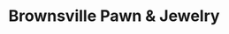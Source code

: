 ---
title: "Brownsville Pawn & Jewelry"
url: /brownsville/brownsville-pawn-and-jewelry/
shop: pawnbroker
---